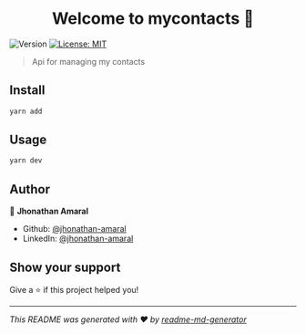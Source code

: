 <h1 align="center">Welcome to mycontacts 👋</h1>
<p>
  <img alt="Version" src="https://img.shields.io/badge/version-1.0.0-blue.svg?cacheSeconds=2592000" />
  <a href="#" target="_blank">
    <img alt="License: MIT" src="https://img.shields.io/badge/License-MIT-yellow.svg" />
  </a>
</p>

> Api for managing my contacts

## Install

```sh
yarn add
```

## Usage

```sh
yarn dev
```

## Author

👤 **Jhonathan Amaral**

* Github: [@jhonathan-amaral](https://github.com/jhonathan-amaral)
* LinkedIn: [@jhonathan-amaral](https://linkedin.com/in/jhonathan-amaral)

## Show your support

Give a ⭐️ if this project helped you!

***
_This README was generated with ❤️ by [readme-md-generator](https://github.com/kefranabg/readme-md-generator)_